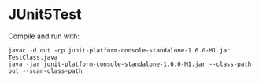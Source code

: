 # JUnit5Test

Compile and run with:

```
javac -d out -cp junit-platform-console-standalone-1.6.0-M1.jar TestClass.java
java -jar junit-platform-console-standalone-1.6.0-M1.jar --class-path out --scan-class-path
```